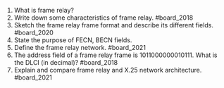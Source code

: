 1. What is frame relay?
2. Write down some characteristics of frame relay. #board_2018 
3. Sketch the frame relay frame format and describe its different fields. #board_2020 
4. State the purpose of FECN, BECN fields.
5. Define the frame relay network. #board_2021  
6. The address field of a frame relay frame is 1011000000010111. What is the DLCI (in decimal)? #board_2018 
7. Explain and compare frame relay and X.25 network architecture. #board_2021 
